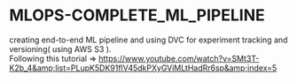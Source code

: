 # MLOPS-COMPLETE_ML_PIPELINE
creating end-to-end ML pipeline and using DVC for experiment tracking and versioning( using AWS S3 ).
<br>Following this tutorial => https://www.youtube.com/watch?v=SMt3T-K2b_4&amp;list=PLupK5DK91flV45dkPXyGViMLtHadRr6sp&amp;index=5
